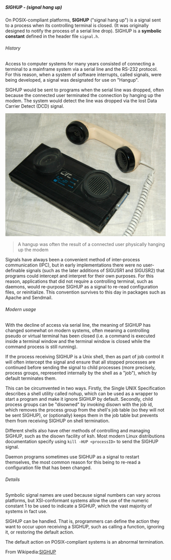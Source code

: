 ##### SIGHUP - (signal hang up)

On POSIX-compliant platforms, **SIGHUP** ("signal hang up") is a signal sent to a process when its controlling terminal is closed. (It was originally designed to notify the process of a serial line drop). SIGHUP is a **symbolic constant** defined in the header file `signal.h`.

###### History

Access to computer systems for many years consisted of connecting a terminal to a mainframe system via a serial line and the RS-232 protocol. For this reason, when a system of software interrupts, called signals, were being developed, a signal was designated for use on "Hangup".

SIGHUP would be sent to programs when the serial line was dropped, often because the connected user terminated the connection by hanging up the modem. The system would detect the line was dropped via the lost Data Carrier Detect (DCD) signal.

<img src="img/hungup.jpg" />

> A hangup was often the result of a connected user physically hanging up the modem

Signals have always been a convenient method of inter-process communication (IPC), but in early implementations there were no user-definable signals (such as the later additions of SIGUSR1 and SIGUSR2) that programs could intercept and interpret for their own purposes. For this reason, applications that did not require a controlling terminal, such as daemons, would re-purpose SIGHUP as a signal to re-read configuration files, or reinitialize. This convention survives to this day in packages such as Apache and Sendmail.

###### Modern usage

With the decline of access via serial line, the meaning of SIGHUP has changed somewhat on modern systems, often meaning a controlling pseudo or virtual terminal has been closed (i.e. a command is executed inside a terminal window and the terminal window is closed while the command process is still running).

If the process receiving SIGHUP is a Unix shell, then as part of job control it will often intercept the signal and ensure that all stopped processes are continued before sending the signal to child processes (more precisely, process groups, represented internally by the shell as a "job"), which by default terminates them.

This can be circumvented in two ways. Firstly, the Single UNIX Specification describes a shell utility called nohup, which can be used as a wrapper to start a program and make it ignore SIGHUP by default. Secondly, child process groups can be "disowned" by invoking disown with the job id, which removes the process group from the shell's job table (so they will not be sent SIGHUP), or (optionally) keeps them in the job table but prevents them from receiving SIGHUP on shell termination.

Different shells also have other methods of controlling and managing SIGHUP, such as the disown facility of ksh. Most modern Linux distributions documentation specify using `kill -HUP <processID>` to send the SIGHUP signal.

Daemon programs sometimes use SIGHUP as a signal to restart themselves, the most common reason for this being to re-read a configuration file that has been changed.

###### Details

Symbolic signal names are used because signal numbers can vary across platforms, but XSI-conformant systems allow the use of the numeric constant 1 to be used to indicate a SIGHUP, which the vast majority of systems in fact use.

SIGHUP can be handled. That is, programmers can define the action they want to occur upon receiving a SIGHUP, such as calling a function, ignoring it, or restoring the default action.

The default action on POSIX-compliant systems is an abnormal termination.

From Wikipedia:[SIGHUP](https://en.wikipedia.org/wiki/SIGHUP)